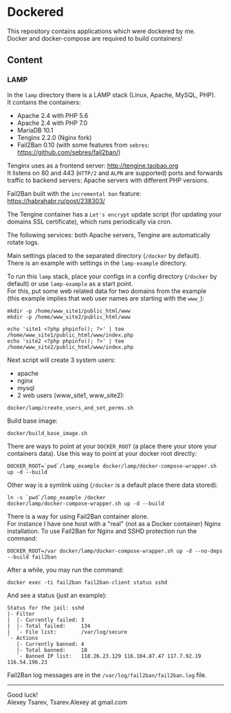 # Dockered
This repository contains applications which were dockered by me.  
Docker and docker-compose are required to build containers!

## Content
### LAMP
In the `lamp` directory there is a LAMP stack (Linux, Apache, MySQL, PHP).  
It contains the containers:
 - Apache 2.4 with PHP 5.6
 - Apache 2.4 with PHP 7.0
 - MariaDB 10.1
 - Tenginx 2.2.0 (Nginx fork)
 - Fail2Ban 0.10 (with some features from `sebres`: https://github.com/sebres/fail2ban/)

Tenginx uses as a frontend server: http://tengine.taobao.org  
It listens on 80 and 443 (`HTTP/2` and `ALPN` are supported) ports and forwards traffic to backend servers:
Apache servers with different PHP versions.

Fail2Ban built with the `incremental ban` feature: https://habrahabr.ru/post/238303/

The Tengine container has a `Let's encrypt` update script
(for updating your domains SSL certificate), which runs periodically via cron.

The following services: both Apache servers, Tengine are automatically rotate logs.

Main settings placed to the separated directory (`/docker` by default).  
There is an example with settings in the `lamp-example` directory.

To run this `lamp` stack, place your configs in a config directory (`/docker` by default) or use `lamp-example` as a start point.  
For this, put some web related data for two domains from the example  
(this example implies that web user names are starting with the `www_`):
~~~
mkdir -p /home/www_site1/public_html/www
mkdir -p /home/www_site2/public_html/www

echo 'site1 <?php phpinfo(); ?>' | tee /home/www_site1/public_html/www/index.php
echo 'site2 <?php phpinfo(); ?>' | tee /home/www_site2/public_html/www/index.php
~~~

Next script will create 3 system users:
 - apache
 - nginx
 - mysql
 - 2 web users (www_site1, www_site2):
~~~
docker/lamp/create_users_and_set_perms.sh
~~~

Build base image:
~~~
docker/build_base_image.sh
~~~

There are ways to point at your `DOCKER_ROOT` (a place there your store your containers data). Use this way to point at your docker root directly:
~~~
DOCKER_ROOT=`pwd`/lamp_example docker/lamp/docker-compose-wrapper.sh up -d --build
~~~

Other way is a symlink using (`/docker` is a default place there data stored):
~~~
ln -s `pwd`/lamp_example /docker
docker/lamp/docker-compose-wrapper.sh up -d --build
~~~

There is a way for using Fail2Ban container alone.  
For instance I have one host with a "real" (not as a Docker container) Nginx installation.
To use Fail2Ban for Nginx and SSHD protection run the command:
~~~
DOCKER_ROOT=/var docker/lamp/docker-compose-wrapper.sh up -d --no-deps --build fail2ban
~~~

After a while, you may run the command:
~~~
docker exec -ti fail2ban fail2ban-client status sshd
~~~

And see a status (just an example):
~~~
Status for the jail: sshd
|- Filter
|  |- Currently failed: 3
|  |- Total failed:     134
|  `- File list:        /var/log/secure
`- Actions
   |- Currently banned: 4
   |- Total banned:     18
   `- Banned IP list:   118.26.23.129 116.104.87.47 117.7.92.19 116.54.196.23
~~~

Fail2Ban log messages are in the `/var/log/fail2ban/fail2ban.log` file.

---
Good luck!  
Alexey Tsarev, Tsarev.Alexey at gmail.com
